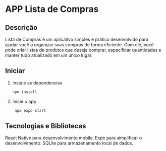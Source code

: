# APP Lista de Compras

## Descrição

Lista de Compras é um aplicativo simples e prático desenvolvido para ajudar você a organizar suas compras de forma eficiente. Com ele, você pode criar listas de produtos que deseja comprar, especificar quantidades e manter tudo atualizado em um único lugar.

## Iniciar

1. Instale as dependencias

   ```bash
   npm install
   ```

2. Inicie o app

   ```bash
    npx expo start
   ```

## Tecnologias e Bibliotecas

React Native para desenvolvimento mobile.
Expo para simplificar o desenvolvimento.
SQLite para armazenamento local de dados.
